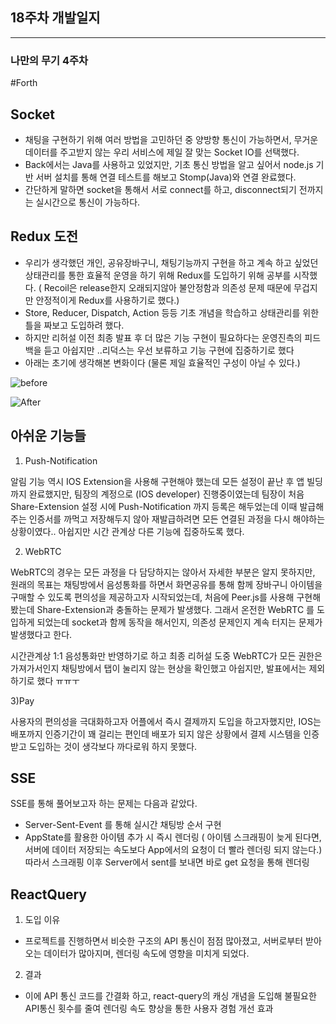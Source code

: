 <h2> 18주차 개발일지 </h2>
<hr>
<h3>나만의 무기 4주차</h3>

#Forth

## Socket

- 채팅을 구현하기 위해 여러 방법을 고민하던 중 양방향 통신이 가능하면서, 무거운 데이터를 주고받지 않는 우리 서비스에 제일 잘 맞는 Socket IO를 선택했다.
- Back에서는 Java를 사용하고 있었지만, 기초 통신 방법을 알고 싶어서 node.js 기반 서버 설치를 통해 연결 테스트를 해보고 Stomp(Java)와 연결 완료했다.
- 간단하게 말하면 socket을 통해서 서로 connect를 하고, disconnect되기 전까지는 실시간으로 통신이 가능하다.

## Redux 도전

- 우리가 생각했던 개인, 공유장바구니, 채팅기능까지 구현을 하고 계속 하고 싶었던 상태관리를 통한 효율적 운영을 하기 위해 Redux를 도입하기 위해 공부를 시작했다. ( Recoil은 release한지 오래되지않아 불안정함과 의존성 문제 때문에 무겁지만 안정적이게 Redux를 사용하기로 했다.)
- Store, Reducer, Dispatch, Action 등등 기초 개념을 학습하고 상태관리를 위한 틀을 짜보고 도입하려 했다.
- 하지만 리허설 이전 최종 발표 후 더 많은 기능 구현이 필요하다는 운영진측의 피드백을 듣고 아쉽지만 ..리덕스는 우선 보류하고 기능 구현에 집중하기로 했다
- 아래는 초기에 생각해본 변화이다 (물론 제일 효율적인 구성이 아닐 수 있다.)

![before](https://user-images.githubusercontent.com/109953972/215457609-7f90bf2f-fb8c-48a2-a23e-f710812cd715.png)

![After](https://user-images.githubusercontent.com/109953972/215457818-5bfa9aaa-1834-49af-8cc1-0ff36b5b9f7e.png)

## 아쉬운 기능들

1) Push-Notification

알림 기능 역시 IOS Extension을 사용해 구현해야 했는데 모든 설정이 끝난 후 앱 빌딩 까지 완료했지만, 팀장의 계정으로 (IOS developer) 진행중이였는데 팀장이 처음 Share-Extension 설정 시에 Push-Notification 까지 등록은 해두었는데 이때 발급해주는 인증서를 까먹고 저장해두지 않아 재발급하려면 모든 연결된 과정을 다시 해야하는 상황이였다.. 아쉽지만 시간 관계상 다른 기능에 집중하도록 했다. 

2) WebRTC

WebRTC의 경우는 모든 과정을 다 담당하지는 않아서 자세한 부분은 알지 못하지만, 원래의 목표는 채팅방에서 음성통화를 하면서 화면공유를 통해 함께 장바구니 아이템을 구매할 수 있도록 편의성을 제공하고자 시작되었는데, 처음에 Peer.js를 사용해 구현해봤는데 Share-Extension과 충돌하는 문제가 발생했다. 그래서 온전한 WebRTC 를 도입하게 되었는데 socket과 함께 동작을 해서인지, 의존성 문제인지 계속 터지는 문제가 발생했다고 한다.

시간관계상 1:1 음성통화만 반영하기로 하고 최종 리허설 도중 WebRTC가 모든 권한은 가져가서인지 채팅방에서 탭이 눌리지 않는 현상을 확인했고 아쉽지만, 발표에서는 제외하기로 했다 ㅠㅠㅜ 

3)Pay

사용자의 편의성을 극대화하고자 어플에서 즉시 결제까지 도입을 하고자했지만, IOS는 배포까지 인증기간이 꽤 걸리는 편인데 배포가 되지 않은 상황에서 결제 시스템을 인증받고 도입하는 것이 생각보다 까다로워 하지 못했다.

## SSE

SSE를 통해 풀어보고자 하는 문제는 다음과 같았다.

- Server-Sent-Event 를 통해 실시간 채팅방 순서 구현
- AppState를 활용한 아이템 추가 시 즉시 렌더링 ( 아이템 스크래핑이 늦게 된다면, 서버에 데이터 저장되는 속도보다 App에서의 요청이 더 빨라 렌더링 되지 않는다.) 따라서 스크래핑 이후 Server에서 sent를 보내면 바로 get 요청을 통해 렌더링

## ReactQuery

1) 도입 이유

- 프로젝트를 진행하면서 비슷한 구조의 API 통신이 점점 많아졌고, 서버로부터 받아오는 데이터가 많아지며, 렌더링 속도에 영향을 미치게 되었다.

2) 결과

- 이에 API 통신 코드를 간결화 하고, react-query의 캐싱 개념을 도입해 불필요한 API통신 횟수를 줄여 렌더링 속도 향상을 통한 사용자 경험 개선 효과